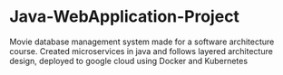 # Java-WebApplication-Project
Movie database management system made for a software architecture course. Created microservices in java and follows layered architecture design, deployed to google cloud using Docker and Kubernetes
